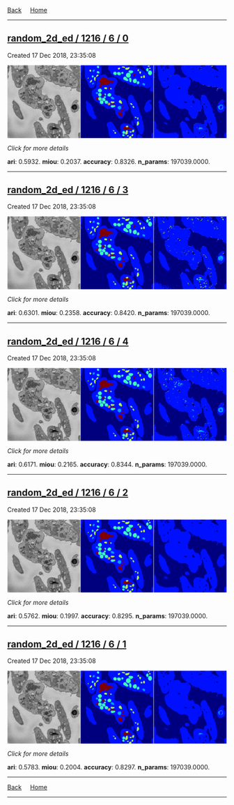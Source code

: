 
[Back](..)&nbsp;&nbsp;&nbsp;&nbsp;&nbsp;[Home](https://leapmanlab.github.io/snapshots)

---

<div class="summary"><a href="0"><h2>random_2d_ed / 1216 / 6 / 0</h2></a><p>Created 17 Dec 2018, 23:35:08
</p><a href="0"><img src="0/media/summary.png" align="center"></a><p>
<i>Click for more details</i>
</p></div>

**ari**: 0.5932. **miou**: 0.2037. **accuracy**: 0.8326. **n_params**: 197039.0000. 

---

<div class="summary"><a href="3"><h2>random_2d_ed / 1216 / 6 / 3</h2></a><p>Created 17 Dec 2018, 23:35:08
</p><a href="3"><img src="3/media/summary.png" align="center"></a><p>
<i>Click for more details</i>
</p></div>

**ari**: 0.6301. **miou**: 0.2358. **accuracy**: 0.8420. **n_params**: 197039.0000. 

---

<div class="summary"><a href="4"><h2>random_2d_ed / 1216 / 6 / 4</h2></a><p>Created 17 Dec 2018, 23:35:08
</p><a href="4"><img src="4/media/summary.png" align="center"></a><p>
<i>Click for more details</i>
</p></div>

**ari**: 0.6171. **miou**: 0.2165. **accuracy**: 0.8344. **n_params**: 197039.0000. 

---

<div class="summary"><a href="2"><h2>random_2d_ed / 1216 / 6 / 2</h2></a><p>Created 17 Dec 2018, 23:35:08
</p><a href="2"><img src="2/media/summary.png" align="center"></a><p>
<i>Click for more details</i>
</p></div>

**ari**: 0.5762. **miou**: 0.1997. **accuracy**: 0.8295. **n_params**: 197039.0000. 

---

<div class="summary"><a href="1"><h2>random_2d_ed / 1216 / 6 / 1</h2></a><p>Created 17 Dec 2018, 23:35:08
</p><a href="1"><img src="1/media/summary.png" align="center"></a><p>
<i>Click for more details</i>
</p></div>

**ari**: 0.5783. **miou**: 0.2004. **accuracy**: 0.8297. **n_params**: 197039.0000. 

---

[Back](..)&nbsp;&nbsp;&nbsp;&nbsp;&nbsp;[Home](https://leapmanlab.github.io/snapshots)

---